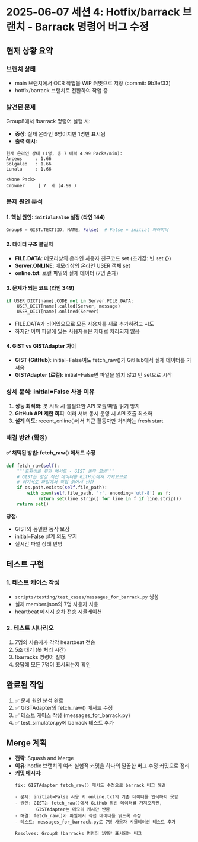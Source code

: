 # 2025-06-07 세션 4: Hotfix/barrack 브랜치 - Barrack 명령어 버그 수정

## 현재 상황 요약

### 브랜치 상태
- main 브랜치에서 OCR 작업을 WIP 커밋으로 저장 (commit: 9b3ef33)
- hotfix/barrack 브랜치로 전환하여 작업 중

### 발견된 문제
Group8에서 !barrack 명령어 실행 시:
- **증상**: 실제 온라인 6명이지만 1명만 표시됨
- **출력 예시**:
```
현재 온라인 상태 (1명, 총 7 배럭 4.99 Packs/min):
Arceus     : 1.66  
Solgaleo   : 1.66  
Lunala     : 1.66  

<None Pack>
Crowner     | 7  개 (4.99 )
```

### 문제 원인 분석

#### 1. 핵심 원인: `initial=False` 설정 (라인 144)
```python
Group8 = GIST.TEXT(ID, NAME, False)  # False = initial 파라미터
```

#### 2. 데이터 구조 불일치
- **FILE.DATA**: 메모리상의 온라인 사용자 친구코드 set (초기값: 빈 set {})
- **Server.ONLINE**: 메모리상의 온라인 USER 객체 set
- **online.txt**: 로컬 파일의 실제 데이터 (7명 존재)

#### 3. 문제가 되는 코드 (라인 349)
```python
if USER_DICT[name].CODE not in Server.FILE.DATA:
    USER_DICT[name].called(Server, message)
    USER_DICT[name].onlined(Server)
```
- FILE.DATA가 비어있으므로 모든 사용자를 새로 추가하려고 시도
- 하지만 이미 파일에 있는 사용자들은 제대로 처리되지 않음

#### 4. GIST vs GISTAdapter 차이
- **GIST (GitHub)**: initial=False여도 fetch_raw()가 GitHub에서 실제 데이터를 가져옴
- **GISTAdapter (로컬)**: initial=False면 파일을 읽지 않고 빈 set으로 시작

### 상세 분석: initial=False 사용 이유

1. **성능 최적화**: 봇 시작 시 불필요한 API 호출/파일 읽기 방지
2. **GitHub API 제한 회피**: 여러 서버 동시 운영 시 API 호출 최소화
3. **설계 의도**: recent_online()에서 최근 활동자만 처리하는 fresh start

### 해결 방안 (확정)

#### ✅ 채택된 방법: fetch_raw() 메서드 수정
```python
def fetch_raw(self):
    """호환성을 위한 메서드 - GIST 동작 모방"""
    # GIST는 항상 최신 데이터를 GitHub에서 가져오므로
    # 여기서도 파일에서 직접 읽어서 반환
    if os.path.exists(self.file_path):
        with open(self.file_path, 'r', encoding='utf-8') as f:
            return set(line.strip() for line in f if line.strip())
    return set()
```

**장점:**
- GIST와 동일한 동작 보장
- initial=False 설계 의도 유지
- 실시간 파일 상태 반영

## 테스트 구현

### 1. 테스트 케이스 작성
- `scripts/testing/test_cases/messages_for_barrack.py` 생성
- 실제 member.json의 7명 사용자 사용
- heartbeat 메시지 순차 전송 시뮬레이션

### 2. 테스트 시나리오
1. 7명의 사용자가 각각 heartbeat 전송
2. 5초 대기 (봇 처리 시간)
3. !barracks 명령어 실행
4. 응답에 모든 7명이 표시되는지 확인

## 완료된 작업
1. ✅ 문제 원인 분석 완료
2. ✅ GISTAdapter의 fetch_raw() 메서드 수정
3. ✅ 테스트 케이스 작성 (messages_for_barrack.py)
4. ✅ test_simulator.py에 barrack 테스트 추가

## Merge 계획
- **전략**: Squash and Merge
- **이유**: hotfix 브랜치의 여러 실험적 커밋을 하나의 깔끔한 버그 수정 커밋으로 정리
- **커밋 메시지**: 
  ```
  fix: GISTAdapter fetch_raw() 메서드 수정으로 barrack 버그 해결
  
  - 문제: initial=False 사용 시 online.txt의 기존 데이터를 인식하지 못함
  - 원인: GIST는 fetch_raw()에서 GitHub 최신 데이터를 가져오지만,
          GISTAdapter는 메모리 캐시만 반환
  - 해결: fetch_raw()가 파일에서 직접 데이터를 읽도록 수정
  - 테스트: messages_for_barrack.py로 7명 사용자 시뮬레이션 테스트 추가
  
  Resolves: Group8 !barracks 명령어 1명만 표시되는 버그
  ```